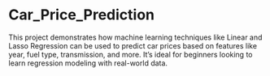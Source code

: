 # Car_Price_Prediction
This project demonstrates how machine learning techniques like Linear and Lasso Regression can be used to predict car prices based on features like year, fuel type, transmission, and more. It’s ideal for beginners looking to learn regression modeling with real-world data.
